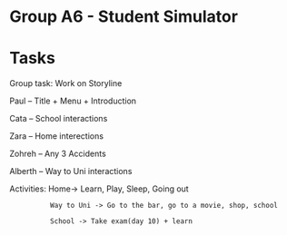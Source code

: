 # Group A6 - Student Simulator

# Tasks

Group task: Work on Storyline

Paul – Title + Menu + Introduction

Cata – School interactions

Zara – Home interections

Zohreh – Any 3 Accidents

Alberth – Way to Uni interactions


Activities: Home-> Learn, Play, Sleep, Going out

	          Way to Uni -> Go to the bar, go to a movie, shop, school

	          School -> Take exam(day 10) + learn
		

